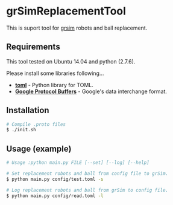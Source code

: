 # grSimReplacementTool

This is suport tool for [grsim](https://github.com/RoboCup-SSL/grSim) robots and ball replacement.


## Requirements
This tool tested on Ubuntu 14.04 and python (2.7.6).

Please install some libraries following...

* [**toml**](https://github.com/uiri/toml) - Python library for TOML.
* [**Google Protocol Buffers**](https://github.com/google/protobuf) - Google's data interchange format.


## Installation

```zsh
# Compile .proto files
$ ./init.sh
```


## Usage (example)

```zsh
# Usage :python main.py FILE [--set] [--log] [--help]

# Set replacement robots and ball from config file to grSim.
$ python main.py config/test.toml -s

# Log replacement robots and ball from grSim to config file.
$ python main.py config/read.toml -l
```

